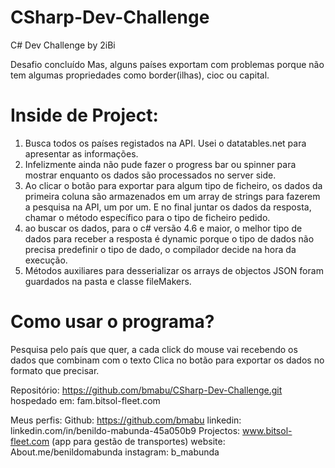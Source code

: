 # CSharp-Dev-Challenge
C# Dev Challenge by 2iBi


Desafio concluído
Mas, alguns países exportam com problemas porque não tem algumas propriedades como border(ilhas), cioc ou capital.

# Inside de Project:

1. Busca todos os países registados na API. Usei o datatables.net para apresentar as informações.
2. Infelizmente ainda não pude fazer o progress bar ou spinner para mostrar enquanto os dados são processados no server side.
3. Ao clicar o botão para exportar para algum tipo de ficheiro, os dados da primeira coluna são armazenados em um array de strings para fazerem a pesquisa na API, um por um. E no final juntar os dados da resposta, chamar o método específico para o tipo de ficheiro pedido.
4. ao buscar os dados, para o c# versão 4.6 e maior, o melhor tipo de dados para receber a resposta é dynamic porque o tipo de dados não precisa predefinir o tipo de dado, o compilador decide na hora da execução.
5. Métodos auxiliares para desserializar os arrays de objectos JSON foram guardados na pasta e classe fileMakers.


# Como usar o programa?
Pesquisa pelo país que quer, a cada click do mouse vai recebendo os dados que combinam com o texto
Clica no botão para exportar os dados no formato que precisar.

Repositório:               https://github.com/bmabu/CSharp-Dev-Challenge.git
hospedado em:         fam.bitsol-fleet.com

Meus perfis:
Github:            https://github.com/bmabu
linkedin:           linkedin.com/in/benildo-mabunda-45a050b9
Projectos:        www.bitsol-fleet.com (app para gestão de transportes)
website:            About.me/benildomabunda
instagram:       b_mabunda

